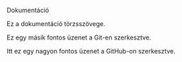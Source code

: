 Dokumentáció

Ez a dokumentáció törzsszövege.

Ez egy másik fontos üzenet a Git-en szerkesztve.

Itt ez egy nagyon fontos üzenet a GitHub-on szerkesztve.
